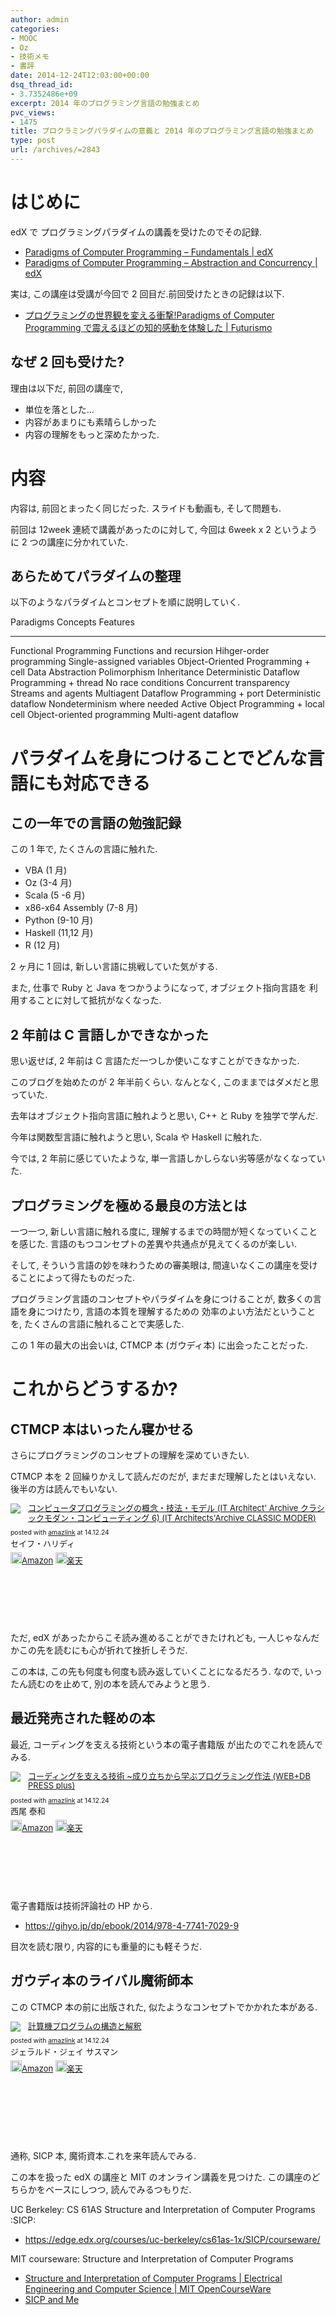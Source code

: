 ```yaml
---
author: admin
categories:
- MOOC
- Oz
- 技術メモ
- 書評
date: 2014-12-24T12:03:00+00:00
dsq_thread_id:
- 3.7352486e+09
excerpt: 2014 年のプログラミング言語の勉強まとめ
pvc_views:
- 1475
title: プロクラミングパラダイムの意義と 2014 年のプログラミング言語の勉強まとめ
type: post
url: /archives/=2843
---
```


はじめに
========

edX で プログラミングパラダイムの講義を受けたのでその記録.

-   [Paradigms of Computer Programming – Fundamentals |
    edX](https://www.edx.org/course/paradigms-computer-programming-louvainx-louv1-1x#.VJqn275MKc)
-   [Paradigms of Computer Programming – Abstraction and Concurrency |
    edX](https://www.edx.org/course/paradigms-computer-programming-louvainx-louv1-2x#.VJqn7L5MKc)

実は, この講座は受講が今回で 2 回目だ.前回受けたときの記録は以下.

-   [プログラミングの世界観を変える衝撃!Paradigms of Computer
    Programming で震えるほどの知的感動を体験した |
    Futurismo](http://futurismo.biz/archives/2427)

なぜ 2 回も受けた?
------------------

理由は以下だ, 前回の講座で,

-   単位を落とした...
-   内容があまりにも素晴らしかった
-   内容の理解をもっと深めたかった.

内容
====

内容は, 前回とまったく同じだった. スライドも動画も, そして問題も.

前回は 12week 連続で講義があったのに対して, 今回は 6week x 2
というように 2 つの講座に分かれていた.

あらためてパラダイムの整理
--------------------------

以下のようなパラダイムとコンセプトを順に説明していく.

  Paradigms                            Concepts       Features
  ------------------------------------ -------------- -----------------------------
  Functional Programming                              Functions and recursion
                                                      Hihger-order programming
                                                      Single-assigned variables
  Object-Oriented Programming          + cell         Data Abstraction
                                                      Polimorphism
                                                      Inheritance
  Deterministic Dataflow Programming   + thread       No race conditions
                                                      Concurrent transparency
                                                      Streams and agents
  Multiagent Dataflow Programming      + port         Deterministic dataflow
                                                      Nondeterminism where needed
  Active Object Programming            + local cell   Object-oriented programming
                                                      Multi-agent dataflow

パラダイムを身につけることでどんな言語にも対応できる
====================================================

この一年での言語の勉強記録
--------------------------

この 1 年で, たくさんの言語に触れた.

-   VBA (1 月)
-   Oz (3-4 月)
-   Scala (5 -6 月)
-   x86-x64 Assembly (7-8 月)
-   Python (9-10 月)
-   Haskell (11,12 月)
-   R (12 月)

2 ヶ月に 1 回は, 新しい言語に挑戦していた気がする.

また, 仕事で Ruby と Java をつかうようになって, オブジェクト指向言語を
利用することに対して抵抗がなくなった.

2 年前は C 言語しかできなかった
-------------------------------

思い返せば, 2 年前は C 言語ただ一つしか使いこなすことができなかった.

このブログを始めたのが 2 年半前くらい. なんとなく,
このままではダメだと思っていた.

去年はオブジェクト指向言語に触れようと思い, C++ と Ruby を独学で学んだ.

今年は関数型言語に触れようと思い, Scala や Haskell に触れた.

今では, 2 年前に感じていたような,
単一言語しかしらない劣等感がなくなっていた.

プログラミングを極める最良の方法とは
------------------------------------

一つ一つ, 新しい言語に触れる度に,
理解するまでの時間が短くなっていくことを感じた.
言語のもつコンセプトの差異や共通点が見えてくるのが楽しい.

そして, そういう言語の妙を味わうための審美眼は,
間違いなくこの講座を受けることによって得たものだった.

プログラミング言語のコンセプトやパラダイムを身につけることが,
数多くの言語を身につけたり, 言語の本質を理解するための
効率のよい方法だということを, たくさんの言語に触れることで実感した.

この 1 年の最大の出会いは, CTMCP 本 (ガウディ本) に出会ったことだった.

これからどうするか?
===================

CTMCP 本はいったん寝かせる
--------------------------

さらにプログラミングのコンセプトの理解を深めていきたい.

CTMCP 本を 2 回繰りかえして読んだのだが, まだまだ理解したとはいえない.
後半の方は読んでもいない.

<div class='amazlink-box' style='text-align:left;padding-bottom:20px;font-size:small;/zoom: 1;overflow: hidden;'><div class='amazlink-list' style='clear: both;'><div class='amazlink-image' style='float:left;margin:0px 12px 1px 0px;'><a href='http://www.amazon.co.jp/%E3%82%B3%E3%83%B3%E3%83%94%E3%83%A5%E3%83%BC%E3%82%BF%E3%83%97%E3%83%AD%E3%82%B0%E3%83%A9%E3%83%9F%E3%83%B3%E3%82%B0%E3%81%AE%E6%A6%82%E5%BF%B5%E3%83%BB%E6%8A%80%E6%B3%95%E3%83%BB%E3%83%A2%E3%83%87%E3%83%AB-Architect-Archive%E3%82%AF%E3%83%A9%E3%82%B7%E3%83%83%E3%82%AF%E3%83%A2%E3%83%80%E3%83%B3%E3%83%BB%E3%82%B3%E3%83%B3%E3%83%94%E3%83%A5%E3%83%BC%E3%83%86%E3%82%A3%E3%83%B3%E3%82%B06-Architects%E2%80%99Archive-CLASSIC/dp/4798113468%3FSubscriptionId%3DAKIAJDINZW45GEGLXQQQ%26tag%3Dsleephacker-22%26linkCode%3Dxm2%26camp%3D2025%26creative%3D165953%26creativeASIN%3D4798113468' target='_blank' rel='nofollow'><img src='http://ecx.images-amazon.com/images/I/51iXhiKTamL._SL160_.jpg' style='border: none;' /></a></div><div class='amazlink-info' style='height:160; margin-bottom: 10px'><div class='amazlink-name' style='margin-bottom:10px;line-height:120%'><a href='http://www.amazon.co.jp/%E3%82%B3%E3%83%B3%E3%83%94%E3%83%A5%E3%83%BC%E3%82%BF%E3%83%97%E3%83%AD%E3%82%B0%E3%83%A9%E3%83%9F%E3%83%B3%E3%82%B0%E3%81%AE%E6%A6%82%E5%BF%B5%E3%83%BB%E6%8A%80%E6%B3%95%E3%83%BB%E3%83%A2%E3%83%87%E3%83%AB-Architect-Archive%E3%82%AF%E3%83%A9%E3%82%B7%E3%83%83%E3%82%AF%E3%83%A2%E3%83%80%E3%83%B3%E3%83%BB%E3%82%B3%E3%83%B3%E3%83%94%E3%83%A5%E3%83%BC%E3%83%86%E3%82%A3%E3%83%B3%E3%82%B06-Architects%E2%80%99Archive-CLASSIC/dp/4798113468%3FSubscriptionId%3DAKIAJDINZW45GEGLXQQQ%26tag%3Dsleephacker-22%26linkCode%3Dxm2%26camp%3D2025%26creative%3D165953%26creativeASIN%3D4798113468' rel='nofollow' target='_blank'>コンピュータプログラミングの概念・技法・モデル (IT Architect' Archive クラシックモダン・コンピューティング 6) (IT Architects'Archive CLASSIC MODER)</a></div><div class='amazlink-powered' style='font-size:80%;margin-top:5px;line-height:120%'>posted with <a href='http://amazlink.keizoku.com/' title='アマゾンアフィリエイトリンク作成ツール' target='_blank'>amazlink</a> at 14.12.24</div><div class='amazlink-detail'>セイフ・ハリディ<br /></div><div class='amazlink-sub-info' style='float: left;'><div class='amazlink-link' style='margin-top: 5px'><img src='http://amazlink.fuyu.gs/icon_amazon.png' width='18'><a href='http://www.amazon.co.jp/%E3%82%B3%E3%83%B3%E3%83%94%E3%83%A5%E3%83%BC%E3%82%BF%E3%83%97%E3%83%AD%E3%82%B0%E3%83%A9%E3%83%9F%E3%83%B3%E3%82%B0%E3%81%AE%E6%A6%82%E5%BF%B5%E3%83%BB%E6%8A%80%E6%B3%95%E3%83%BB%E3%83%A2%E3%83%87%E3%83%AB-Architect-Archive%E3%82%AF%E3%83%A9%E3%82%B7%E3%83%83%E3%82%AF%E3%83%A2%E3%83%80%E3%83%B3%E3%83%BB%E3%82%B3%E3%83%B3%E3%83%94%E3%83%A5%E3%83%BC%E3%83%86%E3%82%A3%E3%83%B3%E3%82%B06-Architects%E2%80%99Archive-CLASSIC/dp/4798113468%3FSubscriptionId%3DAKIAJDINZW45GEGLXQQQ%26tag%3Dsleephacker-22%26linkCode%3Dxm2%26camp%3D2025%26creative%3D165953%26creativeASIN%3D4798113468' rel='nofollow' target='_blank'>Amazon</a> <img src='http://amazlink.fuyu.gs/icon_rakuten.gif' width='18'><a href='http://hb.afl.rakuten.co.jp/hgc/g00q0724.n763w947.g00q0724.n763x2b4/?pc=http%3A%2F%2Fbooks.rakuten.co.jp%2Frb%2F5079035%2F&m=http%3A%2F%2Fm.rakuten.co.jp%2Frms%2Fmsv%2FItem%3Fn%3D5079035%26surl%3Dbook' rel='nofollow' target='_blank'>楽天</a></div></div></div></div></div>

ただ, edX があったからこそ読み進めることができたけれども,
一人じゃなんだかこの先を読むにも心が折れて挫折しそうだ.

この本は, この先も何度も何度も読み返していくことになるだろう. なので,
いったん読むのを止めて, 別の本を読んでみようと思う.

最近発売された軽めの本
----------------------

最近, コーディングを支える技術という本の電子書籍版
が出たのでこれを読んでみる.

<div class='amazlink-box' style='text-align:left;padding-bottom:20px;font-size:small;/zoom: 1;overflow: hidden;'><div class='amazlink-list' style='clear: both;'><div class='amazlink-image' style='float:left;margin:0px 12px 1px 0px;'><a href='http://www.amazon.co.jp/%E3%82%B3%E3%83%BC%E3%83%87%E3%82%A3%E3%83%B3%E3%82%B0%E3%82%92%E6%94%AF%E3%81%88%E3%82%8B%E6%8A%80%E8%A1%93-%7E%E6%88%90%E3%82%8A%E7%AB%8B%E3%81%A1%E3%81%8B%E3%82%89%E5%AD%A6%E3%81%B6%E3%83%97%E3%83%AD%E3%82%B0%E3%83%A9%E3%83%9F%E3%83%B3%E3%82%B0%E4%BD%9C%E6%B3%95-WEB-PRESS-plus/dp/477415654X%3FSubscriptionId%3DAKIAJDINZW45GEGLXQQQ%26tag%3Dsleephacker-22%26linkCode%3Dxm2%26camp%3D2025%26creative%3D165953%26creativeASIN%3D477415654X' target='_blank' rel='nofollow'><img src='http://ecx.images-amazon.com/images/I/51nXP3TKXVL._SL160_.jpg' style='border: none;' /></a></div><div class='amazlink-info' style='height:160; margin-bottom: 10px'><div class='amazlink-name' style='margin-bottom:10px;line-height:120%'><a href='http://www.amazon.co.jp/%E3%82%B3%E3%83%BC%E3%83%87%E3%82%A3%E3%83%B3%E3%82%B0%E3%82%92%E6%94%AF%E3%81%88%E3%82%8B%E6%8A%80%E8%A1%93-%7E%E6%88%90%E3%82%8A%E7%AB%8B%E3%81%A1%E3%81%8B%E3%82%89%E5%AD%A6%E3%81%B6%E3%83%97%E3%83%AD%E3%82%B0%E3%83%A9%E3%83%9F%E3%83%B3%E3%82%B0%E4%BD%9C%E6%B3%95-WEB-PRESS-plus/dp/477415654X%3FSubscriptionId%3DAKIAJDINZW45GEGLXQQQ%26tag%3Dsleephacker-22%26linkCode%3Dxm2%26camp%3D2025%26creative%3D165953%26creativeASIN%3D477415654X' rel='nofollow' target='_blank'>コーディングを支える技術 ~成り立ちから学ぶプログラミング作法 (WEB+DB PRESS plus)</a></div><div class='amazlink-powered' style='font-size:80%;margin-top:5px;line-height:120%'>posted with <a href='http://amazlink.keizoku.com/' title='アマゾンアフィリエイトリンク作成ツール' target='_blank'>amazlink</a> at 14.12.24</div><div class='amazlink-detail'>西尾 泰和<br /></div><div class='amazlink-sub-info' style='float: left;'><div class='amazlink-link' style='margin-top: 5px'><img src='http://amazlink.fuyu.gs/icon_amazon.png' width='18'><a href='http://www.amazon.co.jp/%E3%82%B3%E3%83%BC%E3%83%87%E3%82%A3%E3%83%B3%E3%82%B0%E3%82%92%E6%94%AF%E3%81%88%E3%82%8B%E6%8A%80%E8%A1%93-%7E%E6%88%90%E3%82%8A%E7%AB%8B%E3%81%A1%E3%81%8B%E3%82%89%E5%AD%A6%E3%81%B6%E3%83%97%E3%83%AD%E3%82%B0%E3%83%A9%E3%83%9F%E3%83%B3%E3%82%B0%E4%BD%9C%E6%B3%95-WEB-PRESS-plus/dp/477415654X%3FSubscriptionId%3DAKIAJDINZW45GEGLXQQQ%26tag%3Dsleephacker-22%26linkCode%3Dxm2%26camp%3D2025%26creative%3D165953%26creativeASIN%3D477415654X' rel='nofollow' target='_blank'>Amazon</a> <img src='http://amazlink.fuyu.gs/icon_rakuten.gif' width='18'><a href='http://hb.afl.rakuten.co.jp/hgc/g00q0724.n763w947.g00q0724.n763x2b4/?pc=http%3A%2F%2Fbooks.rakuten.co.jp%2Frb%2F12272396%2F&m=http%3A%2F%2Fm.rakuten.co.jp%2Frms%2Fmsv%2FItem%3Fn%3D12272396%26surl%3Dbook' rel='nofollow' target='_blank'>楽天</a></div></div></div></div></div>

電子書籍版は技術評論社の HP から.

-   <https://gihyo.jp/dp/ebook/2014/978-4-7741-7029-9>

目次を読む限り, 内容的にも重量的にも軽そうだ.

ガウディ本のライバル魔術師本
----------------------------

この CTMCP 本の前に出版された, 似たようなコンセプトでかかれた本がある.

<div class='amazlink-box' style='text-align:left;padding-bottom:20px;font-size:small;/zoom: 1;overflow: hidden;'><div class='amazlink-list' style='clear: both;'><div class='amazlink-image' style='float:left;margin:0px 12px 1px 0px;'><a href='http://www.amazon.co.jp/%E8%A8%88%E7%AE%97%E6%A9%9F%E3%83%97%E3%83%AD%E3%82%B0%E3%83%A9%E3%83%A0%E3%81%AE%E6%A7%8B%E9%80%A0%E3%81%A8%E8%A7%A3%E9%87%88-%E3%82%B8%E3%82%A7%E3%83%A9%E3%83%AB%E3%83%89%E3%83%BB%E3%82%B8%E3%82%A7%E3%82%A4-%E3%82%B5%E3%82%B9%E3%83%9E%E3%83%B3/dp/489471163X%3FSubscriptionId%3DAKIAJDINZW45GEGLXQQQ%26tag%3Dsleephacker-22%26linkCode%3Dxm2%26camp%3D2025%26creative%3D165953%26creativeASIN%3D489471163X' target='_blank' rel='nofollow'><img src='http://ecx.images-amazon.com/images/I/51ZSMEJ9Y2L._SL160_.jpg' style='border: none;' /></a></div><div class='amazlink-info' style='height:160; margin-bottom: 10px'><div class='amazlink-name' style='margin-bottom:10px;line-height:120%'><a href='http://www.amazon.co.jp/%E8%A8%88%E7%AE%97%E6%A9%9F%E3%83%97%E3%83%AD%E3%82%B0%E3%83%A9%E3%83%A0%E3%81%AE%E6%A7%8B%E9%80%A0%E3%81%A8%E8%A7%A3%E9%87%88-%E3%82%B8%E3%82%A7%E3%83%A9%E3%83%AB%E3%83%89%E3%83%BB%E3%82%B8%E3%82%A7%E3%82%A4-%E3%82%B5%E3%82%B9%E3%83%9E%E3%83%B3/dp/489471163X%3FSubscriptionId%3DAKIAJDINZW45GEGLXQQQ%26tag%3Dsleephacker-22%26linkCode%3Dxm2%26camp%3D2025%26creative%3D165953%26creativeASIN%3D489471163X' rel='nofollow' target='_blank'>計算機プログラムの構造と解釈</a></div><div class='amazlink-powered' style='font-size:80%;margin-top:5px;line-height:120%'>posted with <a href='http://amazlink.keizoku.com/' title='アマゾンアフィリエイトリンク作成ツール' target='_blank'>amazlink</a> at 14.12.24</div><div class='amazlink-detail'>ジェラルド・ジェイ サスマン<br /></div><div class='amazlink-sub-info' style='float: left;'><div class='amazlink-link' style='margin-top: 5px'><img src='http://amazlink.fuyu.gs/icon_amazon.png' width='18'><a href='http://www.amazon.co.jp/%E8%A8%88%E7%AE%97%E6%A9%9F%E3%83%97%E3%83%AD%E3%82%B0%E3%83%A9%E3%83%A0%E3%81%AE%E6%A7%8B%E9%80%A0%E3%81%A8%E8%A7%A3%E9%87%88-%E3%82%B8%E3%82%A7%E3%83%A9%E3%83%AB%E3%83%89%E3%83%BB%E3%82%B8%E3%82%A7%E3%82%A4-%E3%82%B5%E3%82%B9%E3%83%9E%E3%83%B3/dp/489471163X%3FSubscriptionId%3DAKIAJDINZW45GEGLXQQQ%26tag%3Dsleephacker-22%26linkCode%3Dxm2%26camp%3D2025%26creative%3D165953%26creativeASIN%3D489471163X' rel='nofollow' target='_blank'>Amazon</a> <img src='http://amazlink.fuyu.gs/icon_rakuten.gif' width='18'><a href='http://hb.afl.rakuten.co.jp/hgc/g00q0724.n763w947.g00q0724.n763x2b4/?pc=http%3A%2F%2Fbooks.rakuten.co.jp%2Frb%2F1128857%2F&m=http%3A%2F%2Fm.rakuten.co.jp%2Frms%2Fmsv%2FItem%3Fn%3D1128857%26surl%3Dbook' rel='nofollow' target='_blank'>楽天</a></div></div></div></div></div>

通称, SICP 本, 魔術資本.これを来年読んでみる.

この本を扱った edX の講座と MIT のオンライン講義を見つけた.
この講座のどちらかをベースにしつつ, 読んでみるつもりだ.

UC Berkeley: CS 61AS Structure and Interpretation of Computer Programs
:SICP:

-   <https://edge.edx.org/courses/uc-berkeley/cs61as-1x/SICP/courseware/>

MIT courseware: Structure and Interpretation of Computer Programs

-   [Structure and Interpretation of Computer Programs | Electrical
    Engineering and Computer Science | MIT
    OpenCourseWare](http://ocw.mit.edu/courses/electrical-engineering-and-computer-science/6-001-structure-and-interpretation-of-computer-programs-spring-2005/index.htm)
-   [SICP and Me](http://devblog.me/sicp.html)

